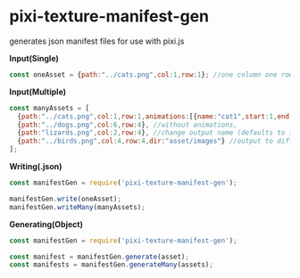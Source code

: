 # pixi-texture-manifest-gen
generates json manifest files for use with pixi.js

**Input(Single)**
```javascript
const oneAsset = {path:"../cats.png",col:1,row:1}; //one column one row
```

**Input(Multiple)**
```javascript
const manyAssets = [
  {path:"../cats.png",col:1,row:1,animations:[{name:"cat1",start:1,end:5}]}, //with animations
  {path:"../dogs.png",col:6,row:4}, //without animations,
  {path:"lizards.png",col:2,row:4}, //change output name (defaults to image name)
  {path:"../birds.png",col:4,row:4,dir:"asset/images"} //output to different directory (defaults to the images directory)
];
```
**Writing(.json)**
```javascript
const manifestGen = require('pixi-texture-manifest-gen');

manifestGen.write(oneAsset);
manifestGen.writeMany(manyAssets);
```

**Generating(Object)**
```javascript
const manifestGen = require('pixi-texture-manifest-gen');

const manifest = manifestGen.generate(asset);
const manifests = manifestGen.generateMany(assets);
```

